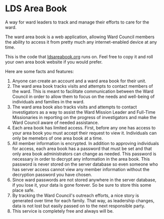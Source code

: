 LDS Area Book
=========

A way for ward leaders to track and manage their efforts to care for the ward.

The ward area book is a web application, allowing Ward Council members the ability to access it from pretty much any internet-enabled device at any time.

This is the code that [ldsareabook.org](https://www.ldsareabook.org) runs on. Feel free to copy it and roll your own area book website if you would prefer.

Here are some facts and features:

1. Anyone can create an account and a ward area book for their unit.
2. The ward area book tracks visits and attempts to contact members of the ward. This is meant to facilitate communication between the Ward Council in order to allow them to focus on the needs and well-being of individuals and families in the ward.
3. The ward area book also tracks visits and attempts to contact investigators as a way to assist the Ward Mission Leader and Full-Time Missionaries in reporting on the progress of investigators and make the Ward Council aware of needed assistance.
4. Each area book has limited access. First, before any one has access to your area book you must accept their request to view it. Individuals can only be memebrs of one area book at a time.
5. All member information is encrypted. In addition to approving individuals for access, each area book has a password that must be set and that only area book administrators can change as needed. This password is necessary in order to decrypt any information in the area book. This password is never stored on the server database so even someone who has server access cannot view any member information without the decryption password you have chosen.
6. Since ward passwords are not stored anywhere in the server database, if you lose it, your data is gone forever. So be sure to store this some place safe.
7. By tracking the Ward Council's outreach efforts, a nice story is generated over time for each family. That way, as leadership changes, data is not lost but easily passed on to the next responsible party.
8. This service is completely free and always will be.
